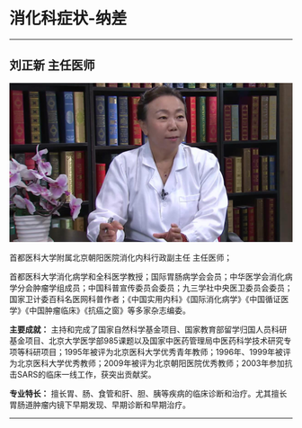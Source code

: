 # 消化科症状-纳差

---

## 刘正新 主任医师

![1679370605606](image/c05_087/1679370605606.png)

首都医科大学附属北京朝阳医院消化内科行政副主任 主任医师；

首都医科大学消化病学和全科医学教授；国际胃肠病学会会员；中华医学会消化病学分会肿瘤学组成员；中国科普宣传委员会委员；九三学社中央医卫委员会委员；国家卫计委百科名医网科普作者；《中国实用内科》《国际消化病学》《中国循证医学》《中国肿瘤临床》《抗癌之窗》等多家杂志编委。


**主要成就：** 主持和完成了国家自然科学基金项目、国家教育部留学归国人员科研基金项目、北京大学医学部985课题以及国家中医药管理局中医药科学技术研究专项等科研项目；1995年被评为北京医科大学优秀青年教师；1996年、1999年被评为北京医科大学优秀教师；2009年被评为北京朝阳医院优秀教师；2003年参加抗击SARS的临床一线工作，获突出贡献奖。


**专业特长：** 擅长胃、肠、食管和肝、胆、胰等疾病的临床诊断和治疗。尤其擅长胃肠道肿瘤内镜下早期发现、早期诊断和早期治疗。

---
